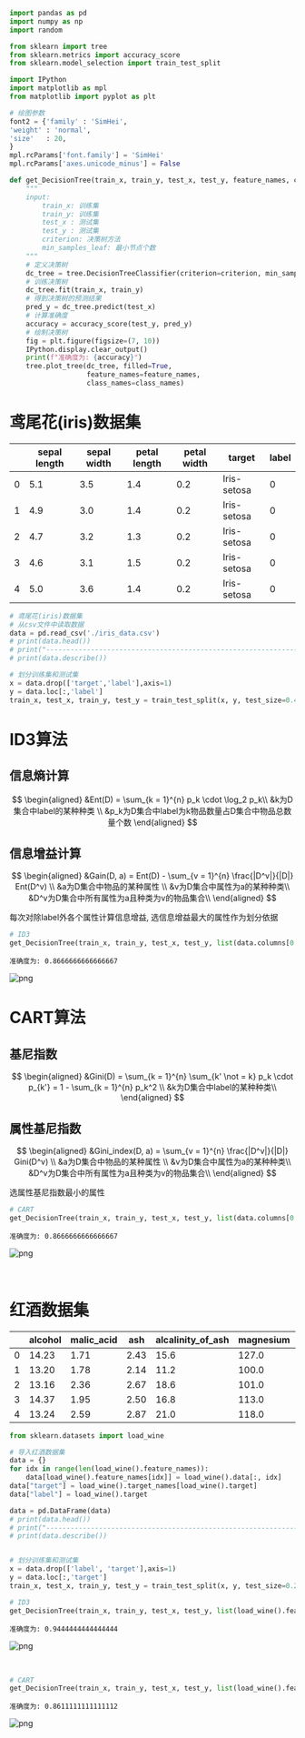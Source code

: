 ```python
import pandas as pd
import numpy as np
import random

from sklearn import tree
from sklearn.metrics import accuracy_score
from sklearn.model_selection import train_test_split

import IPython
import matplotlib as mpl
from matplotlib import pyplot as plt

# 绘图参数
font2 = {'family' : 'SimHei',
'weight' : 'normal',
'size'   : 20,
}
mpl.rcParams['font.family'] = 'SimHei'
mpl.rcParams['axes.unicode_minus'] = False
```


```python
def get_DecisionTree(train_x, train_y, test_x, test_y, feature_names, class_names, criterion='entropy', min_samples_leaf=5):
    """
    input:
        train_x: 训练集
        train_y: 训练集
        test_x : 测试集
        test_y : 测试集
        criterion: 决策树方法
        min_samples_leaf: 最小节点个数
    """
    # 定义决策树
    dc_tree = tree.DecisionTreeClassifier(criterion=criterion, min_samples_leaf=min_samples_leaf)
    # 训练决策树
    dc_tree.fit(train_x, train_y)
    # 得到决策树的预测结果
    pred_y = dc_tree.predict(test_x)
    # 计算准确度
    accuracy = accuracy_score(test_y, pred_y)
    # 绘制决策树
    fig = plt.figure(figsize=(7, 10))
    IPython.display.clear_output()
    print(f"准确度为: {accuracy}")
    tree.plot_tree(dc_tree, filled=True,
                   feature_names=feature_names,
                   class_names=class_names)
```

# 鸢尾花(iris)数据集
| | sepal length | sepal width | petal length | petal width | target | label |
| ---- | ------------ | ----------- | ------------ | ----------- | ------------- | ------------- |
| 0 | 5.1 | 3.5 | 1.4 | 0.2 | Iris-setosa | 0 |
| 1 | 4.9 | 3.0 | 1.4 | 0.2 | Iris-setosa | 0 |
| 2 | 4.7 | 3.2 | 1.3 | 0.2 | Iris-setosa | 0 |
| 3 | 4.6 | 3.1 | 1.5 | 0.2 | Iris-setosa | 0 |
| 4 | 5.0 | 3.6 | 1.4 | 0.2 | Iris-setosa | 0 |


```python
# 鸢尾花(iris)数据集
# 从csv文件中读取数据
data = pd.read_csv('./iris_data.csv')
# print(data.head())
# print("----------------------------------------------------------------------------")
# print(data.describe())

# 划分训练集和测试集
x = data.drop(['target','label'],axis=1)
y = data.loc[:,'label']
train_x, test_x, train_y, test_y = train_test_split(x, y, test_size=0.4, random_state=0)
```

# ID3算法
## 信息熵计算
$$
\begin{aligned}
&Ent(D) = \sum_{k = 1}^{n} p_k \cdot \log_2 p_k\\
&k为D集合中label的某种种类 \\
&p_k为D集合中label为k物品数量占D集合中物品总数量个数
\end{aligned}
$$
## 信息增益计算
$$
\begin{aligned}
&Gain(D, a) = Ent(D) - \sum_{v = 1}^{n} \frac{|D^v|}{|D|} Ent(D^v) \\
&a为D集合中物品的某种属性 \\
&v为D集合中属性为a的某种种类\\
&D^v为D集合中所有属性为a且种类为v的物品集合\\
\end{aligned}
$$

每次对除label外各个属性计算信息增益, 选信息增益最大的属性作为划分依据


```python
# ID3
get_DecisionTree(train_x, train_y, test_x, test_y, list(data.columns[0:4]), list(data['target'].unique()), criterion='entropy', min_samples_leaf=5)
```

    准确度为: 0.8666666666666667




![png](https://raw.githubusercontent.com/WHHHHHHHY/DSF-HHU/main/2.DecisionTree/content/output_5_1.png)
    


# CART算法
## 基尼指数
$$
\begin{aligned}
&Gini(D) = \sum_{k = 1}^{n} \sum_{k' \not = k} p_k \cdot p_{k'} = 1 - \sum_{k = 1}^{n} p_k^2 \\
&k为D集合中label的某种种类\\
\end{aligned}
$$
## 属性基尼指数
$$
\begin{aligned}
&Gini_index(D, a) = \sum_{v = 1}^{n} \frac{|D^v|}{|D|} Gini(D^v) \\
&a为D集合中物品的某种属性 \\
&v为D集合中属性为a的某种种类\\
&D^v为D集合中所有属性为a且种类为v的物品集合\\
\end{aligned}
$$

选属性基尼指数最小的属性


```python
# CART
get_DecisionTree(train_x, train_y, test_x, test_y, list(data.columns[0:4]), list(data['target'].unique()), criterion='gini', min_samples_leaf=5)
```

    准确度为: 0.8666666666666667




![png](https://raw.githubusercontent.com/WHHHHHHHY/DSF-HHU/main/2.DecisionTree/content/output_7_1.png)

​    


# 红酒数据集
| | alcohol | malic_acid | ash | alcalinity_of_ash | magnesium | total_phenols | flavanoids | nonflavanoid_phenols | proanthocyanins | color_intensity | hue | od280/od315_of_diluted_wines | proline | target | label | 
| --- | --- | --- | --- | --- | --- | --- | --- | --- | --- | --- | --- | --- | --- | --- | --- |
| 0 | 14.23 | 1.71 | 2.43 | 15.6 | 127.0 | 2.80 | 3.06 | 0.28 | 2.29 | 5.64 | 1.04 | 3.92 | 1065.0 | class_0 | 0 |
| 1 | 13.20 | 1.78 | 2.14 | 11.2 | 100.0 | 2.65 | 2.76 | 0.26 | 1.28 | 4.38 | 1.05 | 3.40 | 1050.0 | class_0 | 0 |
| 2 | 13.16 | 2.36 | 2.67 | 18.6 | 101.0 | 2.80 | 3.24 | 0.30 | 2.81 | 5.68 | 1.03 | 3.17 | 1185.0 | class_0 | 0 |
| 3 | 14.37 | 1.95 | 2.50 | 16.8 | 113.0 | 3.85 | 3.49 | 0.24 | 2.18 | 7.80 | 0.86 | 3.45 | 1480.0 | class_0 | 0 |
| 4 | 13.24 | 2.59 | 2.87 | 21.0 | 118.0 | 2.80 | 2.69 | 0.39 | 1.82 | 4.32 | 1.04 | 2.93 |  735.0 | class_0 | 0 |



```python
from sklearn.datasets import load_wine

# 导入红酒数据集
data = {}
for idx in range(len(load_wine().feature_names)):
    data[load_wine().feature_names[idx]] = load_wine().data[:, idx]
data["target"] = load_wine().target_names[load_wine().target]
data["label"] = load_wine().target

data = pd.DataFrame(data)
# print(data.head())
# print("----------------------------------------------------------------------------")
# print(data.describe())


# 划分训练集和测试集
x = data.drop(['label', 'target'],axis=1)
y = data.loc[:,'target']
train_x, test_x, train_y, test_y = train_test_split(x, y, test_size=0.2, random_state=0)
```


```python
# ID3
get_DecisionTree(train_x, train_y, test_x, test_y, list(load_wine().feature_names), ['0', '1', '2'], criterion='entropy', min_samples_leaf=5)
```

    准确度为: 0.9444444444444444




![png](https://raw.githubusercontent.com/WHHHHHHHY/DSF-HHU/main/2.DecisionTree/content/output_10_1.png)

​    



```python
# CART
get_DecisionTree(train_x, train_y, test_x, test_y, list(load_wine().feature_names), ['0', '1', '2'], criterion='gini', min_samples_leaf=5)
```

    准确度为: 0.8611111111111112




![png](https://raw.githubusercontent.com/WHHHHHHHY/DSF-HHU/main/2.DecisionTree/content/output_11_1.png)

​    



```python

```


```python

```
